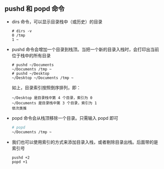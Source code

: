 ## pushd 和 popd 命令

- dirs 命令，可以显示目录栈中（或历史）的目录

  ```
  # dirs -v
  0	/tmp
  1	~
  ```

- pushd 命令会增加一个目录到栈顶。当把一个新的目录入栈时，会打印出当前位于栈中的所有目录

  ```
  # pushd ~/Documents 
  ~/Documents /tmp ~
  # pushd ~/Desktop 
  ~/Desktop ~/Documents /tmp ~
  ```

  如上，目录索引按照倒序排列，即：

  ```
  ~/Desktop 是目录栈中第 4 个目录，索引为 0
  ~/Documents 是目录栈中第 3 个目录，索引为 1
  依次类推
  ```

- popd 命令会从栈顶移除一个目录。只需输入 popd 即可

  ```bash
  # popd
  ~/Documents /tmp ~
  ```

- 我们也可以使用索引的方式来添加目录入栈，或者剔除目录出栈。后面带的是索引号

  ```
  pushd +2 
  popd +1
  ```

  